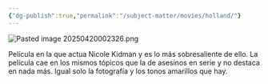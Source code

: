 ```yaml
---
{"dg-publish":true,"permalink":"/subject-matter/movies/holland/"}
---
```


![Pasted image 20250420002326.png](/img/user/DB/Pasted%20image%2020250420002326.png)

Película en la que actua Nicole Kidman y es lo más sobresaliente de ello. La película cae en los mismos tópicos que la de asesinos en serie y no destaca en nada más. Igual solo la fotografía y los tonos amarillos que hay. 